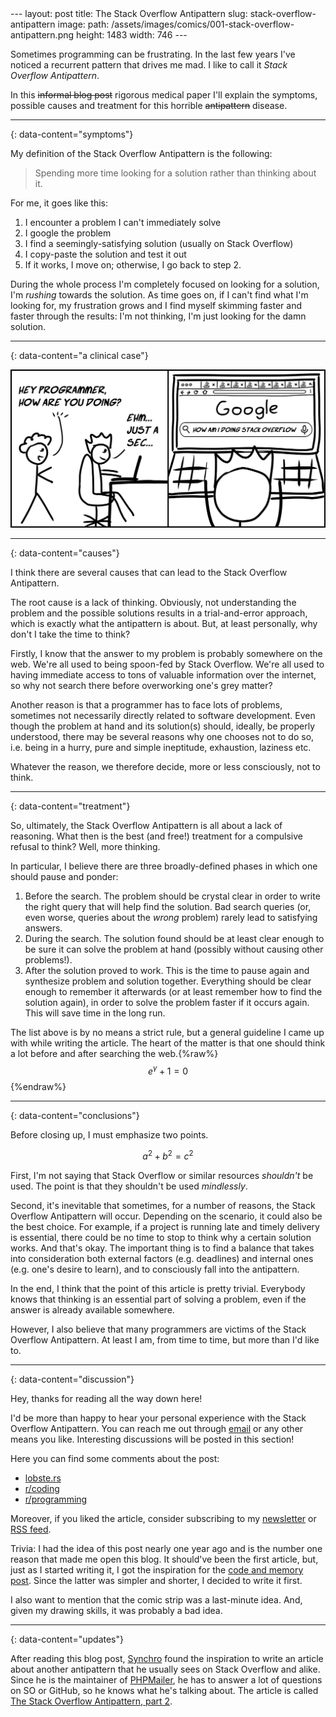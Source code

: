 <head>
    <script src="https://cdn.mathjax.org/mathjax/latest/MathJax.js?config=TeX-AMS-MML_HTMLorMML" type="text/javascript"></script>
    <script type="text/x-mathjax-config">
        MathJax.Hub.Config({
            tex2jax: {
            skipTags: ['script', 'noscript', 'style', 'textarea', 'pre'],
            inlineMath: [['$','$']]
            }
        });
    </script>
</head>
---
layout: post
title: The Stack Overflow Antipattern
slug: stack-overflow-antipattern
image:
  path: /assets/images/comics/001-stack-overflow-antipattern.png
  height: 1483
  width: 746
---

Sometimes programming can be frustrating. In the last few years I've noticed a recurrent pattern that drives me mad. I like to call it *Stack Overflow Antipattern*.

In this ~~informal blog post~~ rigorous medical paper I'll explain the symptoms, possible causes and treatment for this horrible ~~antipattern~~ disease.

---
{: data-content="symptoms"}

My definition of the Stack Overflow Antipattern is the following:

> Spending more time looking for a solution rather than thinking about it.

For me, it goes like this:

1. I encounter a problem I can't immediately solve
2. I google the problem
3. I find a seemingly-satisfying solution (usually on Stack Overflow)
4. I copy-paste the solution and test it out
5. If it works, I move on; otherwise, I go back to step 2.

During the whole process I'm completely focused on looking for a solution, I'm *rushing* towards the solution. As time goes on, if I can't find what I'm looking for, my frustration grows and I find myself skimming faster and faster through the results: I'm not thinking, I'm just looking for the damn solution.

---
{: data-content="a clinical case"}

![Comic#001: The Stack Overflow Antipattern](../assets/images/comics/001-stack-overflow-antipattern.png)

---
{: data-content="causes"}

I think there are several causes that can lead to the Stack Overflow Antipattern.

The root cause is a lack of thinking. Obviously, not understanding the problem and the possible solutions results in a trial-and-error approach, which is exactly what the antipattern is about. But, at least personally, why don't I take the time to think?

Firstly, I know that the answer to my problem is probably somewhere on the web. We're all used to being spoon-fed by Stack Overflow. We're all used to having immediate access to tons of valuable information over the internet, so why not search there before overworking one's grey matter?

Another reason is that a programmer has to face lots of problems, sometimes not necessarily directly related to software development. Even though the problem at hand and its solution(s) should, ideally, be properly understood, there may be several reasons why one chooses not to do so, i.e. being in a hurry, pure and simple ineptitude, exhaustion, laziness etc.

Whatever the reason, we therefore decide, more or less consciously, not to think.

---
{: data-content="treatment"}

So, ultimately, the Stack Overflow Antipattern is all about a lack of reasoning. What then is the best (and free!) treatment for a compulsive refusal to think? Well, more thinking.

In particular, I believe there are three broadly-defined phases in which one should pause and ponder:

1. Before the search. The problem should be crystal clear in order to write the right query that will help find the solution. Bad search queries (or, even worse, queries about the *wrong* problem) rarely lead to satisfying answers.
2. During the search. The solution found should be at least clear enough to be sure it can solve the problem at hand (possibly without causing other problems!).
3. After the solution proved to work. This is the time to pause again and synthesize problem and solution together. Everything should be clear enough to remember it afterwards (or at least remember how to find the solution again), in order to solve the problem faster if it occurs again. This will save time in the long run.

The list above is by no means a strict rule, but a general guideline I came up with while writing the article. The heart of the matter is that one should think a lot before and after searching the web.{%raw%}$$ e^\gamma+1=0 $${%endraw%}

---
{: data-content="conclusions"}

Before closing up, I must emphasize two points.

$$ a^2+b^2=c^2 $$

First, I'm not saying that Stack Overflow or similar resources *shouldn't* be used. The point is that they shouldn't be used *mindlessly*.

Second, it's inevitable that sometimes, for a number of reasons, the Stack Overflow Antipattern will occur. Depending on the scenario, it could also be the best choice. For example, if a project is running late and timely delivery is essential, there could be no time to stop to think why a certain solution works. And that's okay. The important thing is to find a balance that takes into consideration both external factors (e.g. deadlines) and internal ones (e.g. one's desire to learn), and to consciously fall into the antipattern.

In the end, I think that the point of this article is pretty trivial. Everybody knows that thinking is an essential part of solving a problem, even if the answer is already available somewhere.

However, I also believe that many programmers are victims of the Stack Overflow Antipattern. At least I am, from time to time, but more than I'd like to.

---
{: data-content="discussion"}

Hey, thanks for reading all the way down here!

I'd be more than happy to hear your personal experience with the Stack Overflow Antipattern. You can reach me out through [email](mailto:riccardo.graziosi97@gmail.com) or any other means you like. Interesting discussions will be posted in this section!

Here you can find some comments about the post:

- [lobste.rs](https://lobste.rs/s/kftyrd/stack_overflow_antipattern)
- [r/coding](https://www.reddit.com/r/coding/comments/ixn3pk/the_stack_overflow_antipattern/)
- [r/programming](https://www.reddit.com/r/programming/comments/ixn3n9/the_stack_overflow_antipattern/)

Moreover, if you liked the article, consider subscribing to my [newsletter](https://tinyletter.com/riggraz) or [RSS feed](/feed.xml).

Trivia: I had the idea of this post nearly one year ago and is the number one reason that made me open this blog. It should've been the first article, but, just as I started writing it, I got the inspiration for the [code and memory post](https://riggraz.dev/code-and-memory.html). Since the latter was simpler and shorter, I decided to write it first.

I also want to mention that the comic strip was a last-minute idea. And, given my drawing skills, it was probably a bad idea.

---
{: data-content="updates"}

After reading this blog post, [Synchro](https://github.com/Synchro) found the inspiration to write an article about another antipattern that he usually sees on Stack Overflow and alike. Since he is the maintainer of [PHPMailer](https://github.com/PHPMailer/PHPMailer), he has to answer a lot of questions on SO or GitHub, so he knows what he's talking about. The article is called [The Stack Overflow Antipattern, part 2](https://marcus.bointon.com/the-stack-overflow-antipattern-part-2/).
